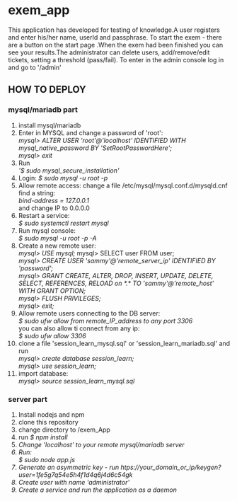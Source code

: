 # exem_app

This application has developed for testing of knowledge.A user registers and enter his/her name, userId and passphrase. To start the exem - there are a button on the start page
.When the exem had been finished you can see your results.The administrator can delete users, add/remove/edit tickets, setting a threshold (pass/fail). To enter in the admin console log in and go to 
'/admin'
<h2>HOW TO DEPLOY</h2>
<h3>mysql/mariadb part</h3>

<ol>
   <li>
 install mysql/mariadb      
   </li>
   <li>
      Enter in MYSQL and change a password of 'root':<br>
   <em>mysql> ALTER USER 'root'@'localhost' IDENTIFIED WITH mysql_native_password BY 'SetRootPasswordHere';</em><br>
      <em>mysql> exit</em>
   </li>
   <li>
      Run<br> 
      <em> '$ sudo mysql_secure_installation'</em>
   </li>
   <li>
      Login:   
      <em>$ sudo mysql -u root -p</em>
   </li>
   <li>
      Allow remote access: change a file  /etc/mysql/mysql.conf.d/mysqld.cnf<br>
      find a string:<br>
      <em>bind-address            = 127.0.0.1</em><br>
      and change IP to 0.0.0.0
   </li>
   <li>
      Restart a service:<br> 
      <em>$ sudo systemctl restart mysql</em>
   </li>
   <li>
      Run mysql console: <br> 
      <em> $ sudo mysql -u root -p -A </em>
   </li>
   <li>
      Create a new remote user:<br>
   <em>mysql> USE mysql;</em>
       mysql> SELECT user FROM user;<br>
      <em> mysql> CREATE USER 'sammy'@'remote_server_ip' IDENTIFIED BY 'password';</em><br>
   <em>mysql> GRANT CREATE, ALTER, DROP, INSERT, UPDATE, DELETE, SELECT, REFERENCES, RELOAD on *.* TO 'sammy'@'remote_host' WITH GRANT OPTION;</em><br>
      <em>mysql> FLUSH PRIVILEGES;</em><br>
      <em>mysql> exit;</em>
   </li>
   <li>
       Allow remote users connecting to the DB server:<br>
      <em>$ sudo ufw allow from remote_IP_address to any port 3306</em><br>
      you can also allow ti connect from any ip:<br>
      <em> $ sudo ufw allow 3306 </em>
   </li>
   <li>
      clone a file 'session_learn_mysql.sql' or 'session_learn_mariadb.sql' and run <br>
      <em>mysql> create database session_learn;</em><br>
      <em>mysql> use session_learn;</em>
   </li>
   <li>
      import database:<br>
      <em>mysql> source session_learn_mysql.sql</em>
   </li>
   </ol>
 
<h3>server part</h3>
<ol>
   <li>Install nodejs and npm</li>
   <li>clone this repository </li>
   <li> change directory to /exem_App</li>
   <li> run <em>$ npm install</em</li>
<li>Change 'localhost' to your remote mysql/mariadb server</li>
<li> Run:<br>
   <em>$ sudo node app.js</em></li>
 <li>Generate an asymmetric key - run  htps://your_domain_or_ip/keygen?user=1fe5g7q54e5h4f1d4q6j4d6c54gk</li>
 <li>Create user with name 'administrator'</li>
 <li>Create a service and run the application as a daemon</li>
 </ol>
